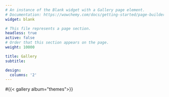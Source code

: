 ```yaml
---
# An instance of the Blank widget with a Gallery page element.
# Documentation: https://wowchemy.com/docs/getting-started/page-builder/
widget: blank

# This file represents a page section.
headless: true
active: false
# Order that this section appears on the page.
weight: 10000

title: Gallery
subtitle: 

design:
  columns: '2'
---
```


#{{< gallery album="themes">}}


